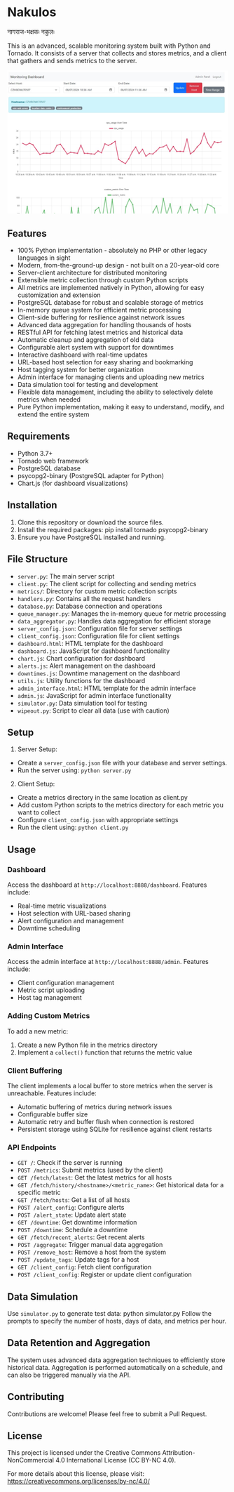 # Nakulos
नागराज-भक्षकः नकुलः

This is an advanced, scalable monitoring system built with Python and Tornado. It consists of a server that collects and stores metrics, and a client that gathers and sends metrics to the server.

![Alt Text](thumb.jpg)

## Features

- 100% Python implementation - absolutely no PHP or other legacy languages in sight
- Modern, from-the-ground-up design - not built on a 20-year-old core
- Server-client architecture for distributed monitoring
- Extensible metric collection through custom Python scripts
- All metrics are implemented natively in Python, allowing for easy customization and extension
- PostgreSQL database for robust and scalable storage of metrics
- In-memory queue system for efficient metric processing
- Client-side buffering for resilience against network issues
- Advanced data aggregation for handling thousands of hosts
- RESTful API for fetching latest metrics and historical data
- Automatic cleanup and aggregation of old data
- Configurable alert system with support for downtimes
- Interactive dashboard with real-time updates
- URL-based host selection for easy sharing and bookmarking
- Host tagging system for better organization
- Admin interface for managing clients and uploading new metrics
- Data simulation tool for testing and development
- Flexible data management, including the ability to selectively delete metrics when needed
- Pure Python implementation, making it easy to understand, modify, and extend the entire system

## Requirements

- Python 3.7+
- Tornado web framework
- PostgreSQL database
- psycopg2-binary (PostgreSQL adapter for Python)
- Chart.js (for dashboard visualizations)

## Installation

1. Clone this repository or download the source files.
2. Install the required packages:
pip install tornado psycopg2-binary
3. Ensure you have PostgreSQL installed and running.

## File Structure

- `server.py`: The main server script
- `client.py`: The client script for collecting and sending metrics
- `metrics/`: Directory for custom metric collection scripts
- `handlers.py`: Contains all the request handlers
- `database.py`: Database connection and operations
- `queue_manager.py`: Manages the in-memory queue for metric processing
- `data_aggregator.py`: Handles data aggregation for efficient storage
- `server_config.json`: Configuration file for server settings
- `client_config.json`: Configuration file for client settings
- `dashboard.html`: HTML template for the dashboard
- `dashboard.js`: JavaScript for dashboard functionality
- `chart.js`: Chart configuration for dashboard
- `alerts.js`: Alert management on the dashboard
- `downtimes.js`: Downtime management on the dashboard
- `utils.js`: Utility functions for the dashboard
- `admin_interface.html`: HTML template for the admin interface
- `admin.js`: JavaScript for admin interface functionality
- `simulator.py`: Data simulation tool for testing
- `wipeout.py`: Script to clear all data (use with caution)

## Setup

1. Server Setup:
- Create a `server_config.json` file with your database and server settings.
- Run the server using: `python server.py`

2. Client Setup:
- Create a metrics directory in the same location as client.py
- Add custom Python scripts to the metrics directory for each metric you want to collect
- Configure `client_config.json` with appropriate settings
- Run the client using: `python client.py`

## Usage

### Dashboard

Access the dashboard at `http://localhost:8888/dashboard`. Features include:
- Real-time metric visualizations
- Host selection with URL-based sharing
- Alert configuration and management
- Downtime scheduling

### Admin Interface

Access the admin interface at `http://localhost:8888/admin`. Features include:
- Client configuration management
- Metric script uploading
- Host tag management

### Adding Custom Metrics

To add a new metric:
1. Create a new Python file in the metrics directory
2. Implement a `collect()` function that returns the metric value

### Client Buffering

The client implements a local buffer to store metrics when the server is unreachable. Features include:
- Automatic buffering of metrics during network issues
- Configurable buffer size
- Automatic retry and buffer flush when connection is restored
- Persistent storage using SQLite for resilience against client restarts

### API Endpoints

- `GET /`: Check if the server is running
- `POST /metrics`: Submit metrics (used by the client)
- `GET /fetch/latest`: Get the latest metrics for all hosts
- `GET /fetch/history/<hostname>/<metric_name>`: Get historical data for a specific metric
- `GET /fetch/hosts`: Get a list of all hosts
- `POST /alert_config`: Configure alerts
- `POST /alert_state`: Update alert state
- `GET /downtime`: Get downtime information
- `POST /downtime`: Schedule a downtime
- `GET /fetch/recent_alerts`: Get recent alerts
- `POST /aggregate`: Trigger manual data aggregation
- `POST /remove_host`: Remove a host from the system
- `POST /update_tags`: Update tags for a host
- `GET /client_config`: Fetch client configuration
- `POST /client_config`: Register or update client configuration

## Data Simulation

Use `simulator.py` to generate test data:
python simulator.py
Follow the prompts to specify the number of hosts, days of data, and metrics per hour.

## Data Retention and Aggregation

The system uses advanced data aggregation techniques to efficiently store historical data. Aggregation is performed automatically on a schedule, and can also be triggered manually via the API.

## Contributing

Contributions are welcome! Please feel free to submit a Pull Request.

## License

This project is licensed under the Creative Commons Attribution-NonCommercial 4.0 International License (CC BY-NC 4.0).

For more details about this license, please visit:
https://creativecommons.org/licenses/by-nc/4.0/